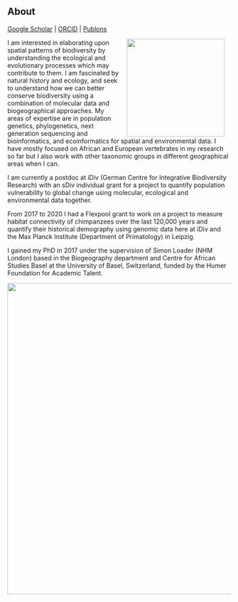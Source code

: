 ## About
[Google Scholar](https://scholar.google.com/citations?user=9Qx6KAIAAAAJ&hl=en)  \|  [ORCID](https://orcid.org/0000-0003-3267-8855)  \|  [Publons](https://publons.com/researcher/1351958/christopher-david-barratt/)

<img style="padding: 0 15px; float: right;" src="https://victorcazalis.github.io/Chris.png"  align="right" width="220">

I am interested in elaborating upon spatial patterns of biodiversity by understanding the ecological and evolutionary processes which may contribute to them.  I am fascinated by natural history and ecology, and seek to understand how we can better conserve biodiversity using a combination of molecular data and biogeographical approaches. My areas of expertise are in population genetics, phylogenetics, next generation sequencing and bioinformatics, and ecoinformatics for spatial and environmental data. I have mostly focused on African and European vertebrates in my research so far but I also work with other taxonomic groups in different geographical areas when I can.

I am currently a postdoc at iDiv (German Centre for Integrative Biodiversity Research) with an sDiv individual grant for a project to quantify population vulnerability to global change using molecular, ecological and environmental data together.

From 2017 to 2020 I had a Flexpool grant to work on a project to measure habitat connectivity of chimpanzees over the last 120,000 years and quantify their historical demography using genomic data here at iDiv and the Max Planck Institute (Department of Primatology) in Leipzig.

I gained my PhD in 2017 under the supervision of Simon Loader (NHM London) based in the Biogeography department and Centre for African Studies Basel at the University of Basel, Switzerland, funded by the Humer Foundation for Academic Talent.



<img src="https://victorcazalis.github.io/Bouirex2.JPG"  align="center" width="700">
